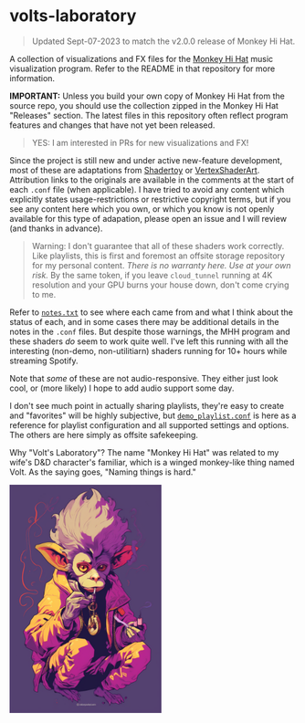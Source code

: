 # volts-laboratory

> Updated Sept-07-2023 to match the v2.0.0 release of Monkey Hi Hat.

A collection of visualizations and FX files for the [Monkey Hi Hat](https://github.com/MV10/monkey-hi-hat) music visualization program. Refer to the README in that repository for more information.

**IMPORTANT:** Unless you build your own copy of Monkey Hi Hat from the source repo, you should use the collection zipped in the Monkey Hi Hat "Releases" section. The latest files in this repository often reflect program features and changes that have not yet been released.

> YES: I am interested in PRs for new visualizations and FX!

Since the project is still new and under active new-feature development, most of these are adaptations from [Shadertoy](https://www.shadertoy.com/) or [VertexShaderArt](https://www.vertexshaderart.com/). Attribution links to the originals are available in the comments at the start of each `.conf` file (when applicable). I have tried to avoid any content which explicitly states usage-restrictions or restrictive copyright terms, but if you see any content here which you own, or which you know is not openly available for this type of adapation, please open an issue and I will review (and thanks in advance).

> Warning: I don't guarantee that all of these shaders work correctly. Like playlists, this is first and foremost an offsite storage repository for my personal content. _There is no warranty here. Use at your own risk._ By the same token, if you leave `cloud_tunnel` running at 4K resolution and your GPU burns your house down, don't come crying to me.

Refer to [`notes.txt`](./notes.txt) to see where each came from and what I think about the status of each, and in some cases there may be additional details in the notes in the `.conf` files. But despite those warnings, the MHH program and these shaders _do_ seem to work quite well. I've left this running with all the interesting (non-demo, non-utilitiarn) shaders running for 10+ hours while streaming Spotify.

Note that _some_ of these are not audio-responsive. They either just look cool, or (more likely) I hope to  add audio support some day.

I don't see much point in actually sharing playlists, they're easy to create and "favorites" will be highly subjective, but [`demo_playlist.conf`](playlists/demo_playlist.conf) is here as a reference for playlist configuration and all supported settings and options. The others are here simply as offsite safekeeping.

Why "Volt's Laboratory"? The name "Monkey Hi Hat" was related to my wife's D&D character's familiar, which is a winged monkey-like thing named Volt. As the saying goes, "Naming things is hard."

<img src="https://github.com/MV10/volts-laboratory/blob/master/misc/mhh.png" height="400px"/>